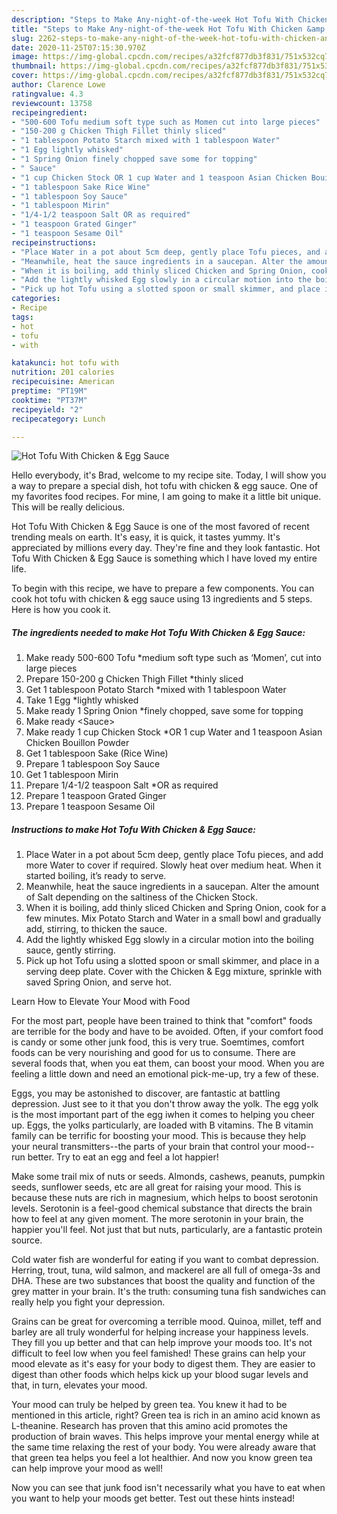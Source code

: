 ```yaml
---
description: "Steps to Make Any-night-of-the-week Hot Tofu With Chicken &amp;amp; Egg Sauce"
title: "Steps to Make Any-night-of-the-week Hot Tofu With Chicken &amp;amp; Egg Sauce"
slug: 2262-steps-to-make-any-night-of-the-week-hot-tofu-with-chicken-and-amp-egg-sauce
date: 2020-11-25T07:15:30.970Z
image: https://img-global.cpcdn.com/recipes/a32fcf877db3f831/751x532cq70/hot-tofu-with-chicken-egg-sauce-recipe-main-photo.jpg
thumbnail: https://img-global.cpcdn.com/recipes/a32fcf877db3f831/751x532cq70/hot-tofu-with-chicken-egg-sauce-recipe-main-photo.jpg
cover: https://img-global.cpcdn.com/recipes/a32fcf877db3f831/751x532cq70/hot-tofu-with-chicken-egg-sauce-recipe-main-photo.jpg
author: Clarence Lowe
ratingvalue: 4.3
reviewcount: 13758
recipeingredient:
- "500-600 Tofu medium soft type such as Momen cut into large pieces"
- "150-200 g Chicken Thigh Fillet thinly sliced"
- "1 tablespoon Potato Starch mixed with 1 tablespoon Water"
- "1 Egg lightly whisked"
- "1 Spring Onion finely chopped save some for topping"
- " Sauce"
- "1 cup Chicken Stock OR 1 cup Water and 1 teaspoon Asian Chicken Bouillon Powder"
- "1 tablespoon Sake Rice Wine"
- "1 tablespoon Soy Sauce"
- "1 tablespoon Mirin"
- "1/4-1/2 teaspoon Salt OR as required"
- "1 teaspoon Grated Ginger"
- "1 teaspoon Sesame Oil"
recipeinstructions:
- "Place Water in a pot about 5cm deep, gently place Tofu pieces, and add more Water to cover if required. Slowly heat over medium heat. When it started boiling, it’s ready to serve."
- "Meanwhile, heat the sauce ingredients in a saucepan. Alter the amount of Salt depending on the saltiness of the Chicken Stock."
- "When it is boiling, add thinly sliced Chicken and Spring Onion, cook for a few minutes. Mix Potato Starch and Water in a small bowl and gradually add, stirring, to thicken the sauce."
- "Add the lightly whisked Egg slowly in a circular motion into the boiling sauce, gently stirring."
- "Pick up hot Tofu using a slotted spoon or small skimmer, and place in a serving deep plate. Cover with the Chicken &amp; Egg mixture, sprinkle with saved Spring Onion, and serve hot."
categories:
- Recipe
tags:
- hot
- tofu
- with

katakunci: hot tofu with 
nutrition: 201 calories
recipecuisine: American
preptime: "PT19M"
cooktime: "PT37M"
recipeyield: "2"
recipecategory: Lunch

---
```



![Hot Tofu With Chicken &amp; Egg Sauce](https://img-global.cpcdn.com/recipes/a32fcf877db3f831/751x532cq70/hot-tofu-with-chicken-egg-sauce-recipe-main-photo.jpg)

Hello everybody, it's Brad, welcome to my recipe site. Today, I will show you a way to prepare a special dish, hot tofu with chicken &amp; egg sauce. One of my favorites food recipes. For mine, I am going to make it a little bit unique. This will be really delicious.

Hot Tofu With Chicken &amp; Egg Sauce is one of the most favored of recent trending meals on earth. It's easy, it is quick, it tastes yummy. It's appreciated by millions every day. They're fine and they look fantastic. Hot Tofu With Chicken &amp; Egg Sauce is something which I have loved my entire life.




To begin with this recipe, we have to prepare a few components. You can cook hot tofu with chicken &amp; egg sauce using 13 ingredients and 5 steps. Here is how you cook it.

<!--inarticleads1-->

##### The ingredients needed to make Hot Tofu With Chicken &amp; Egg Sauce:

1. Make ready 500-600 Tofu *medium soft type such as ‘Momen’, cut into large pieces
1. Prepare 150-200 g Chicken Thigh Fillet *thinly sliced
1. Get 1 tablespoon Potato Starch *mixed with 1 tablespoon Water
1. Take 1 Egg *lightly whisked
1. Make ready 1 Spring Onion *finely chopped, save some for topping
1. Make ready  &lt;Sauce&gt;
1. Make ready 1 cup Chicken Stock *OR 1 cup Water and 1 teaspoon Asian Chicken Bouillon Powder
1. Get 1 tablespoon Sake (Rice Wine)
1. Prepare 1 tablespoon Soy Sauce
1. Get 1 tablespoon Mirin
1. Prepare 1/4-1/2 teaspoon Salt *OR as required
1. Prepare 1 teaspoon Grated Ginger
1. Prepare 1 teaspoon Sesame Oil




<!--inarticleads2-->

##### Instructions to make Hot Tofu With Chicken &amp; Egg Sauce:

1. Place Water in a pot about 5cm deep, gently place Tofu pieces, and add more Water to cover if required. Slowly heat over medium heat. When it started boiling, it’s ready to serve.
1. Meanwhile, heat the sauce ingredients in a saucepan. Alter the amount of Salt depending on the saltiness of the Chicken Stock.
1. When it is boiling, add thinly sliced Chicken and Spring Onion, cook for a few minutes. Mix Potato Starch and Water in a small bowl and gradually add, stirring, to thicken the sauce.
1. Add the lightly whisked Egg slowly in a circular motion into the boiling sauce, gently stirring.
1. Pick up hot Tofu using a slotted spoon or small skimmer, and place in a serving deep plate. Cover with the Chicken &amp; Egg mixture, sprinkle with saved Spring Onion, and serve hot.




Learn How to Elevate Your Mood with Food


For the most part, people have been trained to think that "comfort" foods are terrible for the body and have to be avoided. Often, if your comfort food is candy or some other junk food, this is very true. Soemtimes, comfort foods can be very nourishing and good for us to consume. There are several foods that, when you eat them, can boost your mood. When you are feeling a little down and need an emotional pick-me-up, try a few of these.

Eggs, you may be astonished to discover, are fantastic at battling depression. Just see to it that you don't throw away the yolk. The egg yolk is the most important part of the egg iwhen it comes to helping you cheer up. Eggs, the yolks particularly, are loaded with B vitamins. The B vitamin family can be terrific for boosting your mood. This is because they help your neural transmitters--the parts of your brain that control your mood--run better. Try to eat an egg and feel a lot happier!

Make some trail mix of nuts or seeds. Almonds, cashews, peanuts, pumpkin seeds, sunflower seeds, etc are all great for raising your mood. This is because these nuts are rich in magnesium, which helps to boost serotonin levels. Serotonin is a feel-good chemical substance that directs the brain how to feel at any given moment. The more serotonin in your brain, the happier you'll feel. Not just that but nuts, particularly, are a fantastic protein source.

Cold water fish are wonderful for eating if you want to combat depression. Herring, trout, tuna, wild salmon, and mackerel are all full of omega-3s and DHA. These are two substances that boost the quality and function of the grey matter in your brain. It's the truth: consuming tuna fish sandwiches can really help you fight your depression. 

Grains can be great for overcoming a terrible mood. Quinoa, millet, teff and barley are all truly wonderful for helping increase your happiness levels. They fill you up better and that can help improve your moods too. It's not difficult to feel low when you feel famished! These grains can help your mood elevate as it's easy for your body to digest them. They are easier to digest than other foods which helps kick up your blood sugar levels and that, in turn, elevates your mood.

Your mood can truly be helped by green tea. You knew it had to be mentioned in this article, right? Green tea is rich in an amino acid known as L-theanine. Research has proven that this amino acid promotes the production of brain waves. This helps improve your mental energy while at the same time relaxing the rest of your body. You were already aware that that green tea helps you feel a lot healthier. And now you know green tea can help improve your mood as well!

Now you can see that junk food isn't necessarily what you have to eat when you want to help your moods get better. Test out  these hints  instead!


